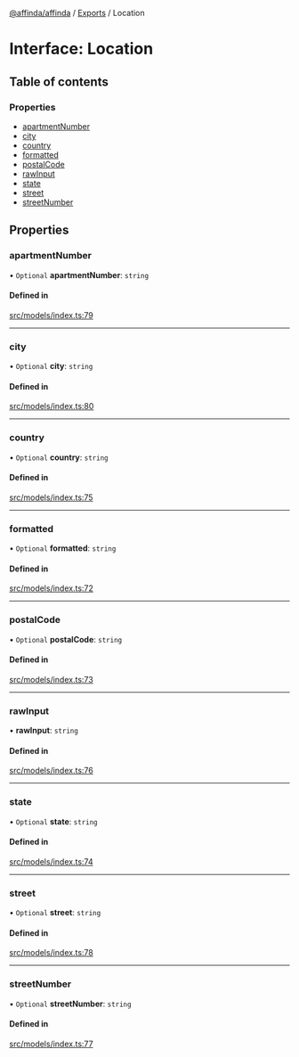 [@affinda/affinda](../README.md) / [Exports](../modules.md) / Location

# Interface: Location

## Table of contents

### Properties

- [apartmentNumber](Location.md#apartmentnumber)
- [city](Location.md#city)
- [country](Location.md#country)
- [formatted](Location.md#formatted)
- [postalCode](Location.md#postalcode)
- [rawInput](Location.md#rawinput)
- [state](Location.md#state)
- [street](Location.md#street)
- [streetNumber](Location.md#streetnumber)

## Properties

### apartmentNumber

• `Optional` **apartmentNumber**: `string`

#### Defined in

[src/models/index.ts:79](https://github.com/affinda/affinda-typescript/blob/12596da/src/models/index.ts#L79)

___

### city

• `Optional` **city**: `string`

#### Defined in

[src/models/index.ts:80](https://github.com/affinda/affinda-typescript/blob/12596da/src/models/index.ts#L80)

___

### country

• `Optional` **country**: `string`

#### Defined in

[src/models/index.ts:75](https://github.com/affinda/affinda-typescript/blob/12596da/src/models/index.ts#L75)

___

### formatted

• `Optional` **formatted**: `string`

#### Defined in

[src/models/index.ts:72](https://github.com/affinda/affinda-typescript/blob/12596da/src/models/index.ts#L72)

___

### postalCode

• `Optional` **postalCode**: `string`

#### Defined in

[src/models/index.ts:73](https://github.com/affinda/affinda-typescript/blob/12596da/src/models/index.ts#L73)

___

### rawInput

• **rawInput**: `string`

#### Defined in

[src/models/index.ts:76](https://github.com/affinda/affinda-typescript/blob/12596da/src/models/index.ts#L76)

___

### state

• `Optional` **state**: `string`

#### Defined in

[src/models/index.ts:74](https://github.com/affinda/affinda-typescript/blob/12596da/src/models/index.ts#L74)

___

### street

• `Optional` **street**: `string`

#### Defined in

[src/models/index.ts:78](https://github.com/affinda/affinda-typescript/blob/12596da/src/models/index.ts#L78)

___

### streetNumber

• `Optional` **streetNumber**: `string`

#### Defined in

[src/models/index.ts:77](https://github.com/affinda/affinda-typescript/blob/12596da/src/models/index.ts#L77)
